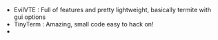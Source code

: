 * EvilVTE : Full of features and pretty lightweight, basically termite with gui options
* TinyTerm : Amazing, small code easy to hack on!
* 
